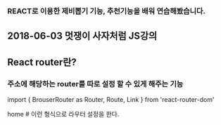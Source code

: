 ### REACT로 이용한 제비뽑기 기능, 추천기능을 배워 연습해봤습니다.

## 2018-06-03 멋쟁이 사자처럼 JS강의 

## React router란?
### 주소에 해당하는 router를 따로 설정 할 수 있게 해주는 기능
import { BrouserRouter as Router, Route, Link }  from 'react-router-dom'

<Router>
  <Link className="nav-link active" to="/">home</Link>
    

</Router>
# 이런 형식으로 라우터 설정을 한다.
